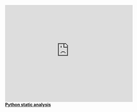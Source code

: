 <iframe width="420" height="320" src="http://www.youtube.com/embed/-UMzPDr87JU" frameborder="0" allowfullscreen></iframe>

<div class="presentation">
<div style="margin-bottom:5px"> <strong> <a href="http://blog.pirx.ru/media/files/2013/python-static-analysis-talk/python-static-analysis.html#1" title="Python static analysis" target="_blank">Python static analysis</a></div>
</div>
